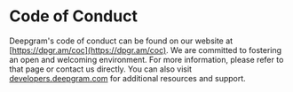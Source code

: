 # Code of Conduct

Deepgram's code of conduct can be found on our website at [https://dpgr.am/coc](https://dpgr.am/coc). We are committed to fostering an open and welcoming environment. For more information, please refer to that page or contact us directly. You can also visit [developers.deepgram.com](https://developers.deepgram.com) for additional resources and support.
